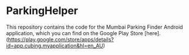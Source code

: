 # ParkingHelper

This repository contains the code for the Mumbai Parking Finder Android application, which you can find on the Google Play Store [here].(https://play.google.com/store/apps/details?id=app.cubing.myapplication&hl=en_AU)
